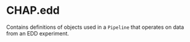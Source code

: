 # CHAP.edd
Contains definitions of objects used in a `Pipeline` that operates on data from an EDD experiment.